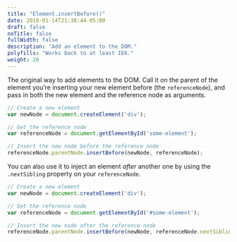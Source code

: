 ```yaml
---
title: "Element.insertBefore()"
date: 2018-01-14T21:38:44-05:00
draft: false
noTitle: false
fullWidth: false
description: "Add an element to the DOM."
polyfills: "Works back to at least IE6."
weight: 20
---
```


The original way to add elements to the DOM. Call it on the parent of the element you’re inserting your new element before (the `referenceNode`), and pass in both the new element and the reference node as arguments.

```javascript
// Create a new element
var newNode = document.createElement('div');

// Get the reference node
var referenceNode = document.getElementById('some-element');

// Insert the new node before the reference node
referenceNode.parentNode.insertBefore(newNode, referenceNode);
```

You can also use it to inject an element *after* another one by using the `.nextSibling` property on your `referenceNode`.

```javascript
// Create a new element
var newNode = document.createElement('div');

// Get the reference node
var referenceNode = document.getElementById('#some-element');

// Insert the new node after the reference node
referenceNode.parentNode.insertBefore(newNode, referenceNode.nextSibling);
```